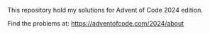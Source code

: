 This repository hold my solutions for Advent of Code 2024 edition.

Find the problems at: https://adventofcode.com/2024/about
